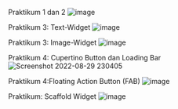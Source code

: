 Praktikum 1 dan 2
![image](https://user-images.githubusercontent.com/64391578/187228012-fee00ae8-1393-49ea-bccf-7b4f559703a5.png)

Praktikum 3: Text-Widget
![image](https://user-images.githubusercontent.com/64391578/187234407-958eac61-17fc-4d8e-9003-5117e5b2141f.png)

Praktikum 3: Image-Widget
![image](https://user-images.githubusercontent.com/64391578/187237653-7dc96dc8-127d-4a2b-aba7-0e9bfdab5f45.png)

Praktikum 4: Cupertino Button dan Loading Bar
![Screenshot 2022-08-29 230405](https://user-images.githubusercontent.com/64391578/187253083-de0008c9-a1bf-4034-b7d7-11e2a10670f3.png)

Praktikum 4:Floating Action Button (FAB)
![image](https://user-images.githubusercontent.com/64391578/187339822-0ae43a59-4d01-476e-a572-916eb0c7b6e4.png)

Praktikum: Scaffold Widget
![image](https://user-images.githubusercontent.com/64391578/187345341-f045261a-4516-4568-93bc-3521b1117f27.png)
